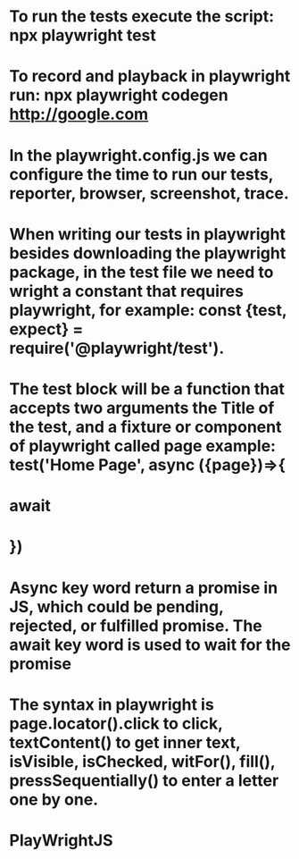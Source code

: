 # To run the tests execute the script: npx playwright test
# To record and playback in playwright run: npx playwright codegen http://google.com
# In the playwright.config.js we can configure the time to run our tests, reporter, browser, screenshot, trace.
# When writing our tests in playwright besides downloading the playwright package, in the test file we need to wright a constant that requires playwright, for example: const {test, expect} = require('@playwright/test').
# The test block will be a function that accepts two arguments the Title of the test, and a fixture or component of playwright called page example: test('Home Page', async ({page})=>{
   #  await
# })
# Async key word return a promise in JS, which could be pending, rejected, or fulfilled promise. The await key word is used to wait for the promise
# The syntax in playwright is page.locator().click to click, textContent() to get inner text, isVisible, isChecked, witFor(), fill(), pressSequentially() to enter a letter one by one.

# PlayWrightJS
